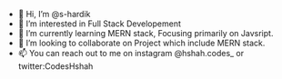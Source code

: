 - 👋 Hi, I’m @s-hardik
- 👀 I’m interested in Full Stack Developement
- 🌱 I’m currently learning MERN stack, Focusing primarily on Javsript.
- 💞️ I’m looking to collaborate on Project which include MERN stack.
- 📫 You can reach out to me on instagram @hshah.codes_ or twitter:CodesHshah

<!---
s-hardik/s-hardik is a ✨ special ✨ repository because its `README.md` (this file) appears on your GitHub profile.
You can click the Preview link to take a look at your changes.
--->
